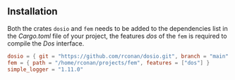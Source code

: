 ## Installation

Both the crates `dosio` and `fem` needs to be added to the dependencies list in the *Cargo.toml* file of your project, the features *dos* of the `fem` is required to compile the *Dos* interface.
```toml
dosio = { git = "https://github.com/rconan/dosio.git", branch = "main" }
fem = { path = "/home/rconan/projects/fem", features = ["dos"] }
simple_logger = "1.11.0"
```
